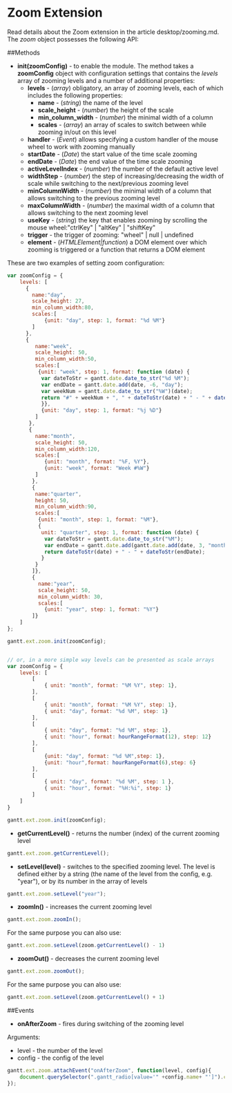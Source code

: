 Zoom Extension
==============

Read details about the Zoom extension in the article desktop/zooming.md. <br> The *zoom* object possesses the following API:

##Methods

- **init(zoomConfig)** - to enable the module. The method takes a **zoomConfig** object with configuration settings that contains the *levels* array of zooming levels and a number of additional properties:
	- **levels** - (*array*) obligatory, an array of zooming levels, each of which includes the following properties:
    	- **name** - (*string*) the name of the level
    	- **scale_height** -  (*number*) the height of the scale
    	- **min_column_width** - (*number*) the minimal width of a column
    	- **scales** - (*array*) an array of scales to switch between while zooming in/out on this level
    - **handler** - (*Event*) allows specifying a custom handler of the mouse wheel to work with zooming manually
    - **startDate** - (*Date*) the start value of the time scale zooming
    - **endDate** - (*Date*) the end value of the time scale zooming
    - **activeLevelIndex** - (*number*) the number of the default active level
    - **widthStep** - (*number*) the step of increasing/decreasing the width of scale while switching to the next/previous zooming level
    - **minColumnWidth** - (*number*) the minimal width of a column that allows switching to the previous zooming level
    - **maxColumnWidth** - (*number*) the maximal width of a column that allows switching to the next zooming level
    - **useKey** - (*string*) the key that enables zooming by scrolling the mouse wheel:"ctrlKey" | "altKey" | "shiftKey"
    - **trigger** - the trigger of zooming: "wheel" | null | undefined 
    - **element** - (*HTMLElement|function*) a DOM element over which zooming is triggered or a function that returns a DOM element


These are two examples of setting zoom configuration:


~~~js
var zoomConfig = {
	levels: [
      {
        name:"day",
        scale_height: 27,
        min_column_width:80,
        scales:[
        	{unit: "day", step: 1, format: "%d %M"}
        ]
      },
      {
         name:"week",
         scale_height: 50,
         min_column_width:50,
         scales:[
          {unit: "week", step: 1, format: function (date) {
           var dateToStr = gantt.date.date_to_str("%d %M");
           var endDate = gantt.date.add(date, -6, "day");
           var weekNum = gantt.date.date_to_str("%W")(date);
           return "#" + weekNum + ", " + dateToStr(date) + " - " + dateToStr(endDate);
           }},
           {unit: "day", step: 1, format: "%j %D"}
         ]
       },
       {
         name:"month",
         scale_height: 50,
         min_column_width:120,
         scales:[
         	{unit: "month", format: "%F, %Y"},
         	{unit: "week", format: "Week #%W"}
         ]
        },
        {
         name:"quarter",
         height: 50,
         min_column_width:90,
         scales:[
          {unit: "month", step: 1, format: "%M"},
          {
           unit: "quarter", step: 1, format: function (date) {
            var dateToStr = gantt.date.date_to_str("%M");
            var endDate = gantt.date.add(gantt.date.add(date, 3, "month"), -1, "day");
            return dateToStr(date) + " - " + dateToStr(endDate);
           }
         }
  	    ]},
        {
          name:"year",
          scale_height: 50,
          min_column_width: 30,
          scales:[
          	{unit: "year", step: 1, format: "%Y"}
        ]}
    ]
};

gantt.ext.zoom.init(zoomConfig);


// or, in a more simple way levels can be presented as scale arrays
var zoomConfig = {
    levels: [
        [
            { unit: "month", format: "%M %Y", step: 1},
        ],
        [
            { unit: "month", format: "%M %Y", step: 1},
            { unit: "day", format: "%d %M", step: 1}
        ],
        [
            { unit: "day", format: "%d %M", step: 1},
            { unit: "hour", format: hourRangeFormat(12), step: 12}
        ],
        [
            {unit: "day", format: "%d %M",step: 1},
            {unit: "hour",format: hourRangeFormat(6),step: 6}
        ],
        [
            { unit: "day", format: "%d %M", step: 1 },
            { unit: "hour", format: "%H:%i", step: 1}
        ]
    ]
}

gantt.ext.zoom.init(zoomConfig);
~~~

- **getCurrentLevel()** - returns the number (index) of the current zooming level

~~~js
gantt.ext.zoom.getCurrentLevel();
~~~

- **setLevel(level)** - switches to the specified zooming level. The level is defined either by a string (the name of the level from the config, e.g. "year"), or by its number in the array of levels

~~~js
gantt.ext.zoom.setLevel("year");
~~~


- **zoomIn()** - increases the current zooming level

~~~js
gantt.ext.zoom.zoomIn();
~~~

For the same purpose you can also use:

~~~js
gantt.ext.zoom.setLevel(zoom.getCurrentLevel() - 1)
~~~

- **zoomOut()** - decreases the current zooming level

~~~js
gantt.ext.zoom.zoomOut();
~~~

For the same purpose you can also use:

~~~js
gantt.ext.zoom.setLevel(zoom.getCurrentLevel() + 1)
~~~


##Events


- **onAfterZoom** -  fires during switching of the zooming level

Arguments: 

- level - the number of the level
- config - the config of the level

~~~js
gantt.ext.zoom.attachEvent("onAfterZoom", function(level, config){ 
    document.querySelector(".gantt_radio[value='" +config.name+ "']").checked = true;
}); 
~~~


